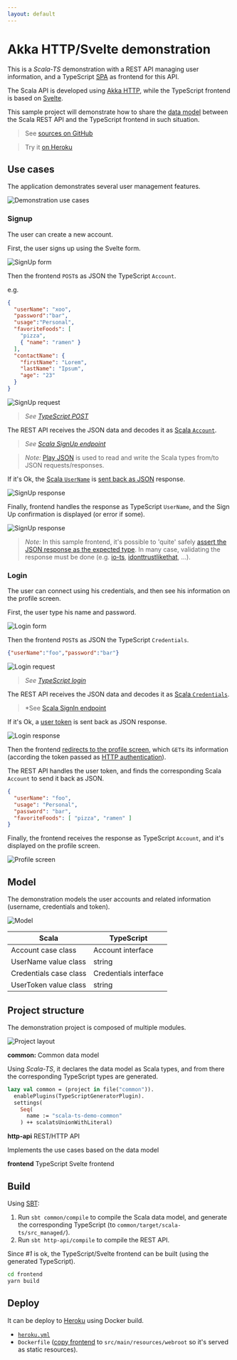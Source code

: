 ```yaml
---
layout: default
---
```


# Akka HTTP/Svelte demonstration

This is a *Scala-TS* demonstration with a REST API managing user information, and a TypeScript [SPA](https://en.wikipedia.org/wiki/Single-page_application) as frontend for this API.

The Scala API is developed using [Akka HTTP](https://doc.akka.io/docs/akka-http/current/index.html), while the TypeScript frontend is based on [Svelte](https://svelte.dev/).

This sample project will demonstrate how to share the [data model](#model) between the Scala REST API and the TypeScript frontend in such situation.

> See [sources on GitHub](https://github.com/scala-ts/scala-ts/tree/demo/akka-http-svlete)

> Try it [on Heroku](https://scala-ts-demo.herokuapp.com/)

## Use cases

The application demonstrates several user management features.

![Demonstration use cases](../assets/demo-akka-http-svelte/usecases.svg)

### Signup

The user can create a new account.

First, the user signs up using the Svelte form.

![SignUp form](../assets/demo-akka-http-svelte/signup1.png)

Then the frontend `POST`s as JSON the TypeScript `Account`.

e.g.

```json
{
  "userName": "xoo",
  "password":"bar",
  "usage":"Personal",
  "favoriteFoods": [
    "pizza",
    { "name": "ramen" }
  ],
  "contactName": {
    "firstName": "Lorem",
    "lastName": "Ipsum",
    "age": "23"
  }
}
```

![SignUp request](../assets/demo-akka-http-svelte/signup2.png)

> *See [TypeScript POST](https://github.com/scala-ts/scala-ts/blob/demo/akka-http-svlete/frontend/src/screens/signup/signup.ts#L58)*

The REST API receives the JSON data and decodes it as [Scala `Account`](https://github.com/scala-ts/scala-ts/blob/demo/akka-http-svlete/common/src/main/scala/Account.scala#L3).

> *See [Scala SignUp endpoint](https://github.com/scala-ts/scala-ts/blob/demo/akka-http-svlete/http-api/src/main/scala/Router.scala#L38)*

> *Note:* [Play JSON](https://github.com/playframework/play-json#play-json) is used to read and write the Scala types from/to JSON requests/responses.

If it's Ok, the [Scala `UserName`](https://github.com/scala-ts/scala-ts/blob/demo/akka-http-svlete/common/src/main/scala/Account.scala#L11) is [sent back as JSON](https://github.com/scala-ts/scala-ts/blob/demo/akka-http-svlete/http-api/src/main/scala/Router.scala#L99) response.

![SignUp response](../assets/demo-akka-http-svelte/signup2.png)

Finally, frontend handles the response as TypeScript `UserName`, and the Sign Up confirmation is displayed (or error if some).

![SignUp response](../assets/demo-akka-http-svelte/signup4.png)

> *Note:* In this sample frontend, it's possible to 'quite' safely [assert the JSON response as the expected type](https://www.typescriptlang.org/docs/handbook/basic-types.html#type-assertions). In many case, validating the response must be done (e.g. [io-ts](https://gcanti.github.io/io-ts/), [idonttrustlikethat](https://scala-ts.github.io/scala-ts/#idonttrustlikethat), ...).

### Login

The user can connect using his credentials, and then see his information on the profile screen.

First, the user type his name and password.

![Login form](../assets/demo-akka-http-svelte/login1.png)

Then the frontend `POST`s as JSON the TypeScript `Credentials`.

```json
{"userName":"foo","password":"bar"}
```

![Login request](../assets/demo-akka-http-svelte/login2.png)

> *See [TypeScript login](https://github.com/scala-ts/scala-ts/blob/demo/akka-http-svlete/frontend/src/screens/signin/signin.ts#L36)*

The REST API receives the JSON data and decodes it as [Scala `Credentials`](https://github.com/scala-ts/scala-ts/blob/demo/akka-http-svlete/common/src/main/scala/Account.scala#L46).

> *See [Scala SignIn endpoint](https://github.com/scala-ts/scala-ts/blob/demo/akka-http-svlete/http-api/src/main/scala/Router.scala#L51)

If it's Ok, a [user token](https://github.com/scala-ts/scala-ts/blob/demo/akka-http-svlete/http-api/src/main/scala/Router.scala#L109) is sent back as JSON response.

![Login response](../assets/demo-akka-http-svelte/login3.png)

Then the frontend [redirects to the profile screen](https://github.com/scala-ts/scala-ts/blob/demo/akka-http-svlete/frontend/src/screens/signin/signin.ts#L92), which `GET`s its information (according the token passed as [HTTP authentication](https://developer.mozilla.org/en-US/docs/Web/HTTP/Authentication)).

The REST API handles the user token, and finds the corresponding Scala `Account` to send it back as JSON.

```json
{
  "userName": "foo",
  "usage": "Personal",
  "password": "bar",
  "favoriteFoods": [ "pizza", "ramen" ]
}
```

Finally, the frontend receives the response as TypeScript `Account`, and it's displayed on the profile screen.

![Profile screen](../assets/demo-akka-http-svelte/profile1.png)

## Model

The demonstration models the user accounts and related information (username, credentials and token).

![Model](../assets/demo-akka-http-svelte/types.svg)

| Scala                  | TypeScript            |
| ---------------------- | --------------------- |
| Account case class     | Account interface     |
| UserName value class   | string                |
| Credentials case class | Credentials interface |
| UserToken value class  | string                |

## Project structure

The demonstration project is composed of multiple modules.

![Project layout](../assets/demo-akka-http-svelte/components.svg)

**common:** Common data model

Using *Scala-TS*, it declares the data model as Scala types, and from there the corresponding TypeScript types are generated.

```ocaml
lazy val common = (project in file("common")).
  enablePlugins(TypeScriptGeneratorPlugin).
  settings(
    Seq(
      name := "scala-ts-demo-common"
    ) ++ scalatsUnionWithLiteral)
```

**http-api** REST/HTTP API

Implements the use cases based on the data model

**frontend** TypeScript Svelte frontend

## Build

Using [SBT](https://www.scala-sbt.org/):

1. Run `sbt common/compile` to compile the Scala data model, and generate the corresponding TypeScript (to `common/target/scala-ts/src_managed/`).
2. Run `sbt http-api/compile` to compile the REST API.

Since *#1* is ok, the TypeScript/Svelte frontend can be built (using the generated TypeScript).

```bash
cd frontend
yarn build
```

## Deploy

It can be deploy to [Heroku](https://www.heroku.com/) using Docker build.

- [`heroku.yml`](https://github.com/scala-ts/scala-ts/blob/demo/akka-http-svlete/heroku.yml)
- `Dockerfile` ([copy frontend](https://github.com/scala-ts/scala-ts/blob/demo/akka-http-svlete/Dockerfile#L12) to `src/main/resources/webroot` so it's served as static resources).
